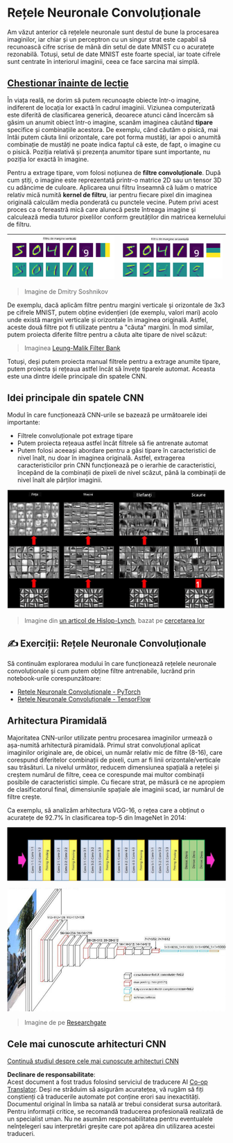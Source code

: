 <!--
CO_OP_TRANSLATOR_METADATA:
{
  "original_hash": "088837b42b7d99198bf62db8a42411e0",
  "translation_date": "2025-08-25T22:52:17+00:00",
  "source_file": "lessons/4-ComputerVision/07-ConvNets/README.md",
  "language_code": "ro"
}
-->
# Rețele Neuronale Convoluționale

Am văzut anterior că rețelele neuronale sunt destul de bune la procesarea imaginilor, iar chiar și un perceptron cu un singur strat este capabil să recunoască cifre scrise de mână din setul de date MNIST cu o acuratețe rezonabilă. Totuși, setul de date MNIST este foarte special, iar toate cifrele sunt centrate în interiorul imaginii, ceea ce face sarcina mai simplă.

## [Chestionar înainte de lecție](https://red-field-0a6ddfd03.1.azurestaticapps.net/quiz/107)

În viața reală, ne dorim să putem recunoaște obiecte într-o imagine, indiferent de locația lor exactă în cadrul imaginii. Viziunea computerizată este diferită de clasificarea generică, deoarece atunci când încercăm să găsim un anumit obiect într-o imagine, scanăm imaginea căutând **tipare** specifice și combinațiile acestora. De exemplu, când căutăm o pisică, mai întâi putem căuta linii orizontale, care pot forma mustăți, iar apoi o anumită combinație de mustăți ne poate indica faptul că este, de fapt, o imagine cu o pisică. Poziția relativă și prezența anumitor tipare sunt importante, nu poziția lor exactă în imagine.

Pentru a extrage tipare, vom folosi noțiunea de **filtre convoluționale**. După cum știți, o imagine este reprezentată printr-o matrice 2D sau un tensor 3D cu adâncime de culoare. Aplicarea unui filtru înseamnă că luăm o matrice relativ mică numită **kernel de filtru**, iar pentru fiecare pixel din imaginea originală calculăm media ponderată cu punctele vecine. Putem privi acest proces ca o fereastră mică care alunecă peste întreaga imagine și calculează media tuturor pixelilor conform greutăților din matricea kernelului de filtru.

![Filtru pentru margini verticale](../../../../../translated_images/filter-vert.b7148390ca0bc356ddc7e55555d2481819c1e86ddde9dce4db5e71a69d6f887f.ro.png) | ![Filtru pentru margini orizontale](../../../../../translated_images/filter-horiz.59b80ed4feb946efbe201a7fe3ca95abb3364e266e6fd90820cb893b4d3a6dda.ro.png)
----|----

> Imagine de Dmitry Soshnikov

De exemplu, dacă aplicăm filtre pentru margini verticale și orizontale de 3x3 pe cifrele MNIST, putem obține evidențieri (de exemplu, valori mari) acolo unde există margini verticale și orizontale în imaginea originală. Astfel, aceste două filtre pot fi utilizate pentru a "căuta" margini. În mod similar, putem proiecta diferite filtre pentru a căuta alte tipare de nivel scăzut:

> Imaginea [Leung-Malik Filter Bank](https://www.robots.ox.ac.uk/~vgg/research/texclass/filters.html)

Totuși, deși putem proiecta manual filtrele pentru a extrage anumite tipare, putem proiecta și rețeaua astfel încât să învețe tiparele automat. Aceasta este una dintre ideile principale din spatele CNN.

## Idei principale din spatele CNN

Modul în care funcționează CNN-urile se bazează pe următoarele idei importante:

* Filtrele convoluționale pot extrage tipare
* Putem proiecta rețeaua astfel încât filtrele să fie antrenate automat
* Putem folosi aceeași abordare pentru a găsi tipare în caracteristici de nivel înalt, nu doar în imaginea originală. Astfel, extragerea caracteristicilor prin CNN funcționează pe o ierarhie de caracteristici, începând de la combinații de pixeli de nivel scăzut, până la combinații de nivel înalt ale părților imaginii.

![Extragerea ierarhică a caracteristicilor](../../../../../translated_images/FeatureExtractionCNN.d9b456cbdae7cb643fde3032b81b2940e3cf8be842e29afac3f482725ba7f95c.ro.png)

> Imagine din [un articol de Hislop-Lynch](https://www.semanticscholar.org/paper/Computer-vision-based-pedestrian-trajectory-Hislop-Lynch/26e6f74853fc9bbb7487b06dc2cf095d36c9021d), bazat pe [cercetarea lor](https://dl.acm.org/doi/abs/10.1145/1553374.1553453)

## ✍️ Exerciții: Rețele Neuronale Convoluționale

Să continuăm explorarea modului în care funcționează rețelele neuronale convoluționale și cum putem obține filtre antrenabile, lucrând prin notebook-urile corespunzătoare:

* [Rețele Neuronale Convoluționale - PyTorch](../../../../../lessons/4-ComputerVision/07-ConvNets/ConvNetsPyTorch.ipynb)
* [Rețele Neuronale Convoluționale - TensorFlow](../../../../../lessons/4-ComputerVision/07-ConvNets/ConvNetsTF.ipynb)

## Arhitectura Piramidală

Majoritatea CNN-urilor utilizate pentru procesarea imaginilor urmează o așa-numită arhitectură piramidală. Primul strat convoluțional aplicat imaginilor originale are, de obicei, un număr relativ mic de filtre (8-16), care corespund diferitelor combinații de pixeli, cum ar fi linii orizontale/verticale sau trăsături. La nivelul următor, reducem dimensiunea spațială a rețelei și creștem numărul de filtre, ceea ce corespunde mai multor combinații posibile de caracteristici simple. Cu fiecare strat, pe măsură ce ne apropiem de clasificatorul final, dimensiunile spațiale ale imaginii scad, iar numărul de filtre crește.

Ca exemplu, să analizăm arhitectura VGG-16, o rețea care a obținut o acuratețe de 92.7% în clasificarea top-5 din ImageNet în 2014:

![Straturi ImageNet](../../../../../translated_images/vgg-16-arch1.d901a5583b3a51baeaab3e768567d921e5d54befa46e1e642616c5458c934028.ro.jpg)

![Piramida ImageNet](../../../../../translated_images/vgg-16-arch.64ff2137f50dd49fdaa786e3f3a975b3f22615efd13efb19c5d22f12e01451a1.ro.jpg)

> Imagine de pe [Researchgate](https://www.researchgate.net/figure/Vgg16-model-structure-To-get-the-VGG-NIN-model-we-replace-the-2-nd-4-th-6-th-7-th_fig2_335194493)

## Cele mai cunoscute arhitecturi CNN

[Continuă studiul despre cele mai cunoscute arhitecturi CNN](CNN_Architectures.md)

**Declinare de responsabilitate**:  
Acest document a fost tradus folosind serviciul de traducere AI [Co-op Translator](https://github.com/Azure/co-op-translator). Deși ne străduim să asigurăm acuratețea, vă rugăm să fiți conștienți că traducerile automate pot conține erori sau inexactități. Documentul original în limba sa natală ar trebui considerat sursa autoritară. Pentru informații critice, se recomandă traducerea profesională realizată de un specialist uman. Nu ne asumăm responsabilitatea pentru eventualele neînțelegeri sau interpretări greșite care pot apărea din utilizarea acestei traduceri.